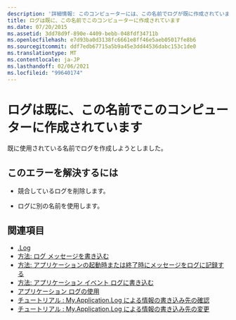 ```yaml
---
description: '詳細情報: このコンピューターには、この名前でログが既に作成されています'
title: ログは既に、この名前でこのコンピューターに作成されています
ms.date: 07/20/2015
ms.assetid: 3dd78d9f-890e-4409-bebb-048fdf34711b
ms.openlocfilehash: e7d93ba0d3138fc6661e8ff46e5aeb05017fe8b6
ms.sourcegitcommit: ddf7edb67715a5b9a45e3dd44536dabc153c1de0
ms.translationtype: MT
ms.contentlocale: ja-JP
ms.lasthandoff: 02/06/2021
ms.locfileid: "99640174"
---
```

# <a name="a-log-has-already-been-created-with-this-name-on-this-machine"></a>ログは既に、この名前でこのコンピューターに作成されています

既に使用されている名前でログを作成しようとしました。  
  
## <a name="to-correct-this-error"></a>このエラーを解決するには  
  
- 競合しているログを削除します。  
  
- ログに別の名前を使用します。  
  
## <a name="see-also"></a>関連項目

- [.Log](xref:Microsoft.VisualBasic.ApplicationServices.ApplicationBase.Log)
- [方法: ログ メッセージを書き込む](../developing-apps/programming/log-info/how-to-write-log-messages.md)
- [方法: アプリケーションの起動時または終了時にメッセージをログに記録する](../developing-apps/programming/log-info/how-to-log-messages-when-the-application-starts-or-shuts-down.md)
- [方法: アプリケーション イベント ログに書き込む](../developing-apps/programming/log-info/how-to-write-to-an-application-event-log.md)
- [アプリケーション ログの使用](../developing-apps/programming/log-info/working-with-application-logs.md)
- [チュートリアル : My.Application.Log による情報の書き込み先の確認](../developing-apps/programming/log-info/walkthrough-determining-where-my-application-log-writes-information.md)
- [チュートリアル : My.Application.Log による情報の書き込み先の変更](../developing-apps/programming/log-info/walkthrough-changing-where-my-application-log-writes-information.md)
